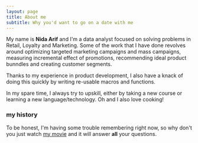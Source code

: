 ```yaml
---
layout: page
title: About me
subtitle: Why you'd want to go on a date with me
---
```


My name is **Nida Arif** and I'm a data analyst focused on solving problems in Retail, Loyalty and Marketing. Some of the work that I have done revolves around optimizing targeted marketing campaigns and mass campaigns, measuring incremental effect of promotions, recommending ideal product bunndles and creating customer segments. 

Thanks to my experience in product development, I also have a knack of doing this quickly by writing re-usable macros and functions. 

In my spare time, I always try to upskill, either by taking a new course or learning a new language/technology. Oh and I also love cooking! 

### my history

To be honest, I'm having some trouble remembering right now, so why don't you just watch [my movie](http://en.wikipedia.org/wiki/The_Princess_Bride_%28film%29) and it will answer **all** your questions.

